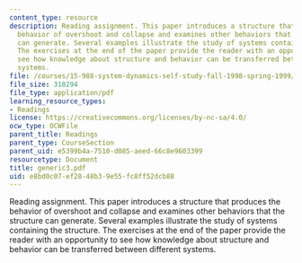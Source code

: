 ```yaml
---
content_type: resource
description: Reading assignment. This paper introduces a structure that produces the
  behavior of overshoot and collapse and examines other behaviors that the structure
  can generate. Several examples illustrate the study of systems containing the structure.
  The exercises at the end of the paper provide the reader with an opportunity to
  see how knowledge about structure and behavior can be transferred between different
  systems.
file: /courses/15-988-system-dynamics-self-study-fall-1998-spring-1999/e8bd0c07ef2848b39e55fc8ff52dcb88_generic3.pdf
file_size: 318294
file_type: application/pdf
learning_resource_types:
- Readings
license: https://creativecommons.org/licenses/by-nc-sa/4.0/
ocw_type: OCWFile
parent_title: Readings
parent_type: CourseSection
parent_uid: e5399b4a-7510-d085-aeed-66c8e9603399
resourcetype: Document
title: generic3.pdf
uid: e8bd0c07-ef28-48b3-9e55-fc8ff52dcb88
---
```

Reading assignment. This paper introduces a structure that produces the behavior of overshoot and collapse and examines other behaviors that the structure can generate. Several examples illustrate the study of systems containing the structure. The exercises at the end of the paper provide the reader with an opportunity to see how knowledge about structure and behavior can be transferred between different systems.